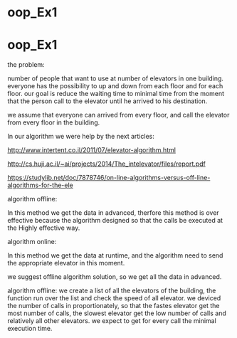 # oop_Ex1
# oop_Ex1



the problem:

number of people that want to use at number of elevators in one building.
everyone has the possibility to up and down from each floor and for each floor.
our goal is reduce the waiting time to minimal time from the moment that the person call to the elevator until he arrived to his destination.


we assume that everyone can arrived from every floor, and call the elevator from every floor in the building.


In our algorithm we were help by the next articles:

http://www.intertent.co.il/2011/07/elevator-algorithm.html

http://cs.huji.ac.il/~ai/projects/2014/The_intelevator/files/report.pdf

https://studylib.net/doc/7878746/on-line-algorithms-versus-off-line-algorithms-for-the-ele

algorithm offline:

In this method we get the data in advanced, therfore this method is over effective because the algorithm designed so that the calls be executed at the Highly effective way.

algorithm online:

In this method we get the data at runtime, and the algorithm need to send the appropriate elevator in this moment.

we suggest offline algorithm solution, so we get all the data in advanced.
 
algorithm offline: we create a list of all the elevators of the building, the function run over the list and check the speed of all elevator.
we deviced the number of calls in proportionately, so that the fastes elevator get the most number of calls, the slowest elevator get the low number of calls and relatively all other elevators.
we expect to get for every call the minimal execution time.





